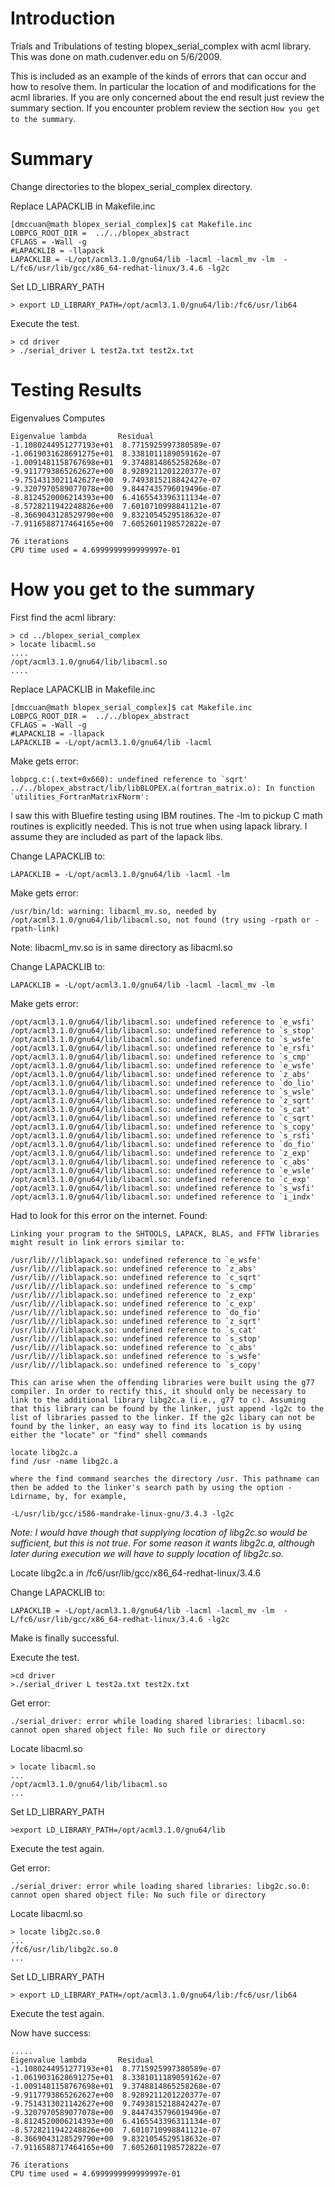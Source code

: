 

# Introduction #

Trials and Tribulations of testing blopex\_serial\_complex with acml library.
This was done on math.cudenver.edu on 5/6/2009.

This is included as an example of the kinds of errors that can occur and how to resolve them.  In particular the location of and modifications for the acml libraries.  If you are only concerned about the end result just review the summary section.  If you encounter problem review the section `How you get to the summary`.

# Summary #

Change directories to the blopex\_serial\_complex directory.

Replace LAPACKLIB in Makefile.inc
```
[dmccuan@math blopex_serial_complex]$ cat Makefile.inc
LOBPCG_ROOT_DIR =  ../../blopex_abstract
CFLAGS = -Wall -g
#LAPACKLIB = -llapack
LAPACKLIB = -L/opt/acml3.1.0/gnu64/lib -lacml -lacml_mv -lm  -L/fc6/usr/lib/gcc/x86_64-redhat-linux/3.4.6 -lg2c
```

Set LD\_LIBRARY\_PATH
```
> export LD_LIBRARY_PATH=/opt/acml3.1.0/gnu64/lib:/fc6/usr/lib64
```

Execute the test.
```
> cd driver
> ./serial_driver L test2a.txt test2x.txt
```

# Testing Results #

Eigenvalues Computes
```
Eigenvalue lambda       Residual
-1.1080244951277193e+01  8.7715925997380589e-07
-1.0619031628691275e+01  8.3381011189059162e-07
-1.0091481158767698e+01  9.3748814865258268e-07
-9.9117793865262627e+00  8.9289211201220377e-07
-9.7514313021142627e+00  9.7493815218842427e-07
-9.3207970589077078e+00  9.8447435796019496e-07
-8.8124520006214393e+00  6.4165543396311134e-07
-8.5728211942248826e+00  7.6010710998841121e-07
-8.3669043128529790e+00  9.8321054529518632e-07
-7.9116588717464165e+00  7.6052601198572822e-07

76 iterations
CPU time used = 4.6999999999999997e-01
```


# How you get to the summary #

First find the acml library:
```
> cd ../blopex_serial_complex
> locate libacml.so
....
/opt/acml3.1.0/gnu64/lib/libacml.so
....
```
Replace LAPACKLIB in Makefile.inc
```
[dmccuan@math blopex_serial_complex]$ cat Makefile.inc
LOBPCG_ROOT_DIR =  ../../blopex_abstract
CFLAGS = -Wall -g
#LAPACKLIB = -llapack
LAPACKLIB = -L/opt/acml3.1.0/gnu64/lib -lacml
```
Make gets error:
```
lobpcg.c:(.text+0x660): undefined reference to `sqrt'
../../blopex_abstract/lib/libBLOPEX.a(fortran_matrix.o): In function `utilities_FortranMatrixFNorm':
```

I saw this with Bluefire testing using IBM routines.
The -lm to pickup C math routines is explicitly needed.
This is not true when using lapack library.
I assume they are included as part of the lapack libs.

Change LAPACKLIB to:
```
LAPACKLIB = -L/opt/acml3.1.0/gnu64/lib -lacml -lm
```
Make gets error:
```
/usr/bin/ld: warning: libacml_mv.so, needed by /opt/acml3.1.0/gnu64/lib/libacml.so, not found (try using -rpath or -rpath-link)
```

Note: libacml\_mv.so is in same directory as libacml.so

Change LAPACKLIB to:
```
LAPACKLIB = -L/opt/acml3.1.0/gnu64/lib -lacml -lacml_mv -lm
```
Make gets error:
```
/opt/acml3.1.0/gnu64/lib/libacml.so: undefined reference to `e_wsfi'
/opt/acml3.1.0/gnu64/lib/libacml.so: undefined reference to `s_stop'
/opt/acml3.1.0/gnu64/lib/libacml.so: undefined reference to `s_wsfe'
/opt/acml3.1.0/gnu64/lib/libacml.so: undefined reference to `e_rsfi'
/opt/acml3.1.0/gnu64/lib/libacml.so: undefined reference to `s_cmp'
/opt/acml3.1.0/gnu64/lib/libacml.so: undefined reference to `e_wsfe'
/opt/acml3.1.0/gnu64/lib/libacml.so: undefined reference to `z_abs'
/opt/acml3.1.0/gnu64/lib/libacml.so: undefined reference to `do_lio'
/opt/acml3.1.0/gnu64/lib/libacml.so: undefined reference to `s_wsle'
/opt/acml3.1.0/gnu64/lib/libacml.so: undefined reference to `z_sqrt'
/opt/acml3.1.0/gnu64/lib/libacml.so: undefined reference to `s_cat'
/opt/acml3.1.0/gnu64/lib/libacml.so: undefined reference to `c_sqrt'
/opt/acml3.1.0/gnu64/lib/libacml.so: undefined reference to `s_copy'
/opt/acml3.1.0/gnu64/lib/libacml.so: undefined reference to `s_rsfi'
/opt/acml3.1.0/gnu64/lib/libacml.so: undefined reference to `do_fio'
/opt/acml3.1.0/gnu64/lib/libacml.so: undefined reference to `z_exp'
/opt/acml3.1.0/gnu64/lib/libacml.so: undefined reference to `c_abs'
/opt/acml3.1.0/gnu64/lib/libacml.so: undefined reference to `e_wsle'
/opt/acml3.1.0/gnu64/lib/libacml.so: undefined reference to `c_exp'
/opt/acml3.1.0/gnu64/lib/libacml.so: undefined reference to `s_wsfi'
/opt/acml3.1.0/gnu64/lib/libacml.so: undefined reference to `i_indx'
```
Had to look for this error on the internet. Found:
```
Linking your program to the SHTOOLS, LAPACK, BLAS, and FFTW libraries might result in link errors similar to:

/usr/lib///liblapack.so: undefined reference to `e_wsfe'
/usr/lib///liblapack.so: undefined reference to `z_abs'
/usr/lib///liblapack.so: undefined reference to `c_sqrt'
/usr/lib///liblapack.so: undefined reference to `s_cmp'
/usr/lib///liblapack.so: undefined reference to `z_exp'
/usr/lib///liblapack.so: undefined reference to `c_exp'
/usr/lib///liblapack.so: undefined reference to `do_fio'
/usr/lib///liblapack.so: undefined reference to `z_sqrt'
/usr/lib///liblapack.so: undefined reference to `s_cat'
/usr/lib///liblapack.so: undefined reference to `s_stop'
/usr/lib///liblapack.so: undefined reference to `c_abs'
/usr/lib///liblapack.so: undefined reference to `s_wsfe'
/usr/lib///liblapack.so: undefined reference to `s_copy'

This can arise when the offending libraries were built using the g77 compiler. In order to rectify this, it should only be necessary to link to the additional library libg2c.a (i.e., g77 to c). Assuming that this library can be found by the linker, just append -lg2c to the list of libraries passed to the linker. If the g2c libary can not be found by the linker, an easy way to find its location is by using either the "locate" or "find" shell commands

locate libg2c.a
find /usr -name libg2c.a

where the find command searches the directory /usr. This pathname can then be added to the linker's search path by using the option -Ldirname, by, for example,

-L/usr/lib/gcc/i586-mandrake-linux-gnu/3.4.3 -lg2c
```

_Note: I would have though that supplying location of libg2c.so would be sufficient, but this is not true.  For some reason it wants libg2c.a, although later during execution we will have to supply location of libg2c.so._

Locate libg2c.a in /fc6/usr/lib/gcc/x86\_64-redhat-linux/3.4.6

Change LAPACKLIB to:
```
LAPACKLIB = -L/opt/acml3.1.0/gnu64/lib -lacml -lacml_mv -lm  -L/fc6/usr/lib/gcc/x86_64-redhat-linux/3.4.6 -lg2c
```
Make is finally successful.

Execute the test.
```
>cd driver
>./serial_driver L test2a.txt test2x.txt
```
Get error:
```
./serial_driver: error while loading shared libraries: libacml.so: cannot open shared object file: No such file or directory
```
Locate libacml.so
```
> locate libacml.so
...
/opt/acml3.1.0/gnu64/lib/libacml.so
...
```
Set LD\_LIBRARY\_PATH
```
>export LD_LIBRARY_PATH=/opt/acml3.1.0/gnu64/lib
```
Execute the test again.

Get error:
```
./serial_driver: error while loading shared libraries: libg2c.so.0: cannot open shared object file: No such file or directory
```
Locate libacml.so
```
> locate libg2c.so.0
...
/fc6/usr/lib/libg2c.so.0
...
```
Set LD\_LIBRARY\_PATH
```
> export LD_LIBRARY_PATH=/opt/acml3.1.0/gnu64/lib:/fc6/usr/lib64
```
Execute the test again.

Now have success:
```
.....
Eigenvalue lambda       Residual
-1.1080244951277193e+01  8.7715925997380589e-07
-1.0619031628691275e+01  8.3381011189059162e-07
-1.0091481158767698e+01  9.3748814865258268e-07
-9.9117793865262627e+00  8.9289211201220377e-07
-9.7514313021142627e+00  9.7493815218842427e-07
-9.3207970589077078e+00  9.8447435796019496e-07
-8.8124520006214393e+00  6.4165543396311134e-07
-8.5728211942248826e+00  7.6010710998841121e-07
-8.3669043128529790e+00  9.8321054529518632e-07
-7.9116588717464165e+00  7.6052601198572822e-07

76 iterations
CPU time used = 4.6999999999999997e-01
```